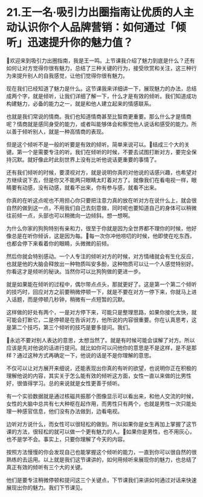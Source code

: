 # 21.王一名·吸引力出圈指南让优质的人主动认识你个人品牌营销：如何通过「倾听」迅速提升你的魅力值？

🎼欢迎来到吸引力出圈指南，我是王一鸣。上节课我介绍了魅力到底是什么？还有如何让对方觉得你很有魅力，总结了三种关键的行为，接受欣赏和关注，这三种行为来提升别人的自我感觉，让他们觉得你很有魅力。

现在我们已经知道了魅力是什么。这节课我来详细讲一下，展现魅力的办法，总结成两个字，就是倾听，让我们详细了解一下，什么才是有效的倾听。我们知道成功构建魅力，必备的能力之一，就是和他人建立起来的情感联系。

也就是我们常说的情商。我们也知道情商甚至比智商更重要。那么什么才是情商呢？情商就是感同身受的能力，或者叫能够体会和察觉他人说话和感受的能力。所以善于倾听别人，就是一种高情商的表现。

但是这个倾听不是一般的听要是有效的倾听。简单来说可以。🎼结成三个大的关键。第一个是需要专注的听。我们在倾听的时候，不要去试图打断对方，要完全保持沉默。就好像此时此刻世界上没有比听他说话更重要的事情了。

还有我们倾听的时候，要漠视对方，就是说明你真的对他说的话感兴趣，也希望对方继续说下去，但是你又不能两只眼睛太盯着对方了。就像我们在看电视一样，眼睛要有动感，没有动感，就看不出来，你有参与感，就看不出来。

你真的在听这点呢也不用担心你只要把注意力真的放在听对方在说什么上，就会很自然的做到这一点，不用我们自己去刻意做，同时呢也要知道自己的身体可以稍微往前倾一点，头部也可以稍微向一边倾斜。想一想啊。

为什么你家的狗狗特别有亲和力，很至于你就是因为全世界都不理你的时候，他好像总是在听你倾诉，这是因为每。🎼每一次你冲他唠叨的时候，他即使在吃东西，也都会停下来看着你的眼睛，头微微的前倾。

然后你就会特别感动。一个人专注的倾听对方的时候，对方情绪就会有生化反应，也就是他的大脑会释放出一种物质叫安多酚，这种物质可以让一个人感觉特别好。你看这才是倾听的秘诀。当然你可以比狗狗做的更进一步。

就是如果能在倾听的过程中，偶尔带点点头，那就更好了。这是第一个第二个倾听的技巧时，回应对方之前要稍微停顿一下，就是不要在对方一停下来，你就马上进入话题，而是停顿几秒钟，稍微有一点短暂的沉默。

这样做的好处有两个，一是对方停下来，可能只是整理思路，如果你接化太快，就可能会打断它，二是停顿是在告诉对方，他所说的内容很重要。你在认真思考，这是第二个技巧，第三个倾听的技巧是要多提问。我们。

🎼永远不要对别人表达的意思，太想当然了。就是有时候可能会误解了对方。所以应该是先对他说的话进行提问。就比如你可以问他你的意思是不是这样，是不是那样？通过这种方式再确定一下，他说的话是不是你理解的意思。

不仅可以让对方展开来细说，还能表现出你真的有听的欲望，也说明你正在积极的理解他说的内容，其实关于怎么能有效的倾听这方面，女性一直以来做的比男性好，很值得学习。总的来说就是女性更善于倾听。

有一个实验数据就是通过核磁共振那个图像显示可以看出来，和他人交流的时候，女性的大脑中总共有七大种枢在起作用，而男性只有两个，也就是男性一次只能处理一种感官信息，他们没有办法做到，边看电视。

边听对方说什么，而女性可以很轻松的做到。所以如果你是女生再加上掌握了这节课的方法，很轻松的就可以做一个更有魅力的人。🎼如果你是男性，也不用灰心，也不是学不会。事实上，只要你理解了今天的内容。

按照方法慢慢的你会发现自己也能掌握这个倾听的能力，一直到你可以很自然的很熟练的去运用。以上就是我们这节课讲的，如何用倾听来展现你的魅力，也总结了真正有效的倾听有三个大的关键。

他们是要专注稍微停顿和提问这三个关键点，下节课我们来讲如何通过对话来快速展现出你的魅力。我们下节课见。


